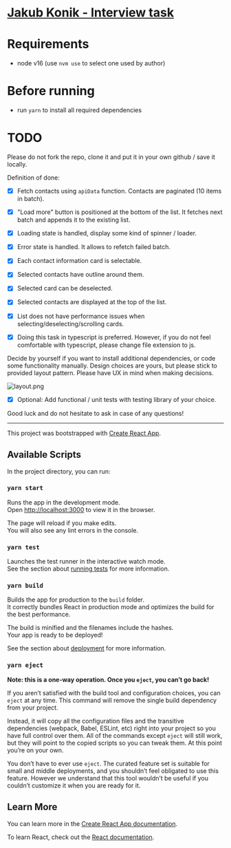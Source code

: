 # [Jakub Konik - Interview task](https://www.linkedin.com/in/jakubkonik/?originalSubdomain=pl)

# Requirements

- node v16 (use `nvm use` to select one used by author)

# Before running

- run `yarn` to install all required dependencies

# TODO

Please do not fork the repo, clone it and put it in your own github / save it locally.

Definition of done:

- [x] Fetch contacts using `apiData` function. Contacts are paginated (10 items in batch).
- [x] "Load more" button is positioned at the bottom of the list. It fetches next batch and appends it to the existing list.
- [x] Loading state is handled, display some kind of spinner / loader.
- [x] Error state is handled. It allows to refetch failed batch.
- [x] Each contact information card is selectable.
- [x] Selected contacts have outline around them.
- [x] Selected card can be deselected.
- [x] Selected contacts are displayed at the top of the list.
- [x] List does not have performance issues when selecting/deselecting/scrolling cards.

- [x] Doing this task in typescript is preferred. However, if you do not feel comfortable with typescript, please change file extension to js.

Decide by yourself if you want to install additional dependencies, or code some functionality manually.
Design choices are yours, but please stick to provided layout pattern. Please have UX in mind when making decisions.

![layout.png](layout.png)

- [x] Optional: Add functional / unit tests with testing library of your choice.

Good luck and do not hesitate to ask in case of any questions!

---

This project was bootstrapped with [Create React App](https://github.com/facebook/create-react-app).

## Available Scripts

In the project directory, you can run:

### `yarn start`

Runs the app in the development mode.<br />
Open [http://localhost:3000](http://localhost:3000) to view it in the browser.

The page will reload if you make edits.<br />
You will also see any lint errors in the console.

### `yarn test`

Launches the test runner in the interactive watch mode.<br />
See the section about [running tests](https://facebook.github.io/create-react-app/docs/running-tests) for more information.

### `yarn build`

Builds the app for production to the `build` folder.<br />
It correctly bundles React in production mode and optimizes the build for the best performance.

The build is minified and the filenames include the hashes.<br />
Your app is ready to be deployed!

See the section about [deployment](https://facebook.github.io/create-react-app/docs/deployment) for more information.

### `yarn eject`

**Note: this is a one-way operation. Once you `eject`, you can’t go back!**

If you aren’t satisfied with the build tool and configuration choices, you can `eject` at any time. This command will remove the single build dependency from your project.

Instead, it will copy all the configuration files and the transitive dependencies (webpack, Babel, ESLint, etc) right into your project so you have full control over them. All of the commands except `eject` will still work, but they will point to the copied scripts so you can tweak them. At this point you’re on your own.

You don’t have to ever use `eject`. The curated feature set is suitable for small and middle deployments, and you shouldn’t feel obligated to use this feature. However we understand that this tool wouldn’t be useful if you couldn’t customize it when you are ready for it.

## Learn More

You can learn more in the [Create React App documentation](https://facebook.github.io/create-react-app/docs/getting-started).

To learn React, check out the [React documentation](https://reactjs.org/).
